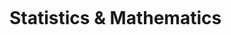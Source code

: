 ```{contents}
```

# Statistics & Mathematics

<!-- ## Mean, Median, Mode
## Variance, Standard Deviation

## Normalization
## Euclidean Distance
## Manhattan Distance
## Minkowski Distance

## K-Nearest Neighbors

## Local Outlier Factor
### Normalization
### StandardScaler
### K-Distance
### Euclidean Distance
### Reachability Distance
### Local Reachability Density
### Local Outlier Factor

## Naïve Bayes
### Bayes Theorem
### Posterior Probability
### Conditional Probability
### Prior Probability
### Prediction
### Gaussian Naïve Bayes
### Likelihood

## Linear Algebra (Vektor, Matriks)
## Kalkulus (Turunan, Gradien)

## Supervised vs Unsupervised Learning

## Regresi (Linear, Polynomial, Logistic)
## Klasifikasi (Decision Tree, SVM, k-NN)
## Clustering (k-Means, Hierarchical)
## Ensemble Learning (Random Forest, XGBoost)
## Neural Networks (Dasar-Dasar CNN/RNN)
## Reinforcement Learning (Konsep Dasar)

## RMSE, MAE (untuk regresi)
## Silhouette Score (untuk clustering) -->